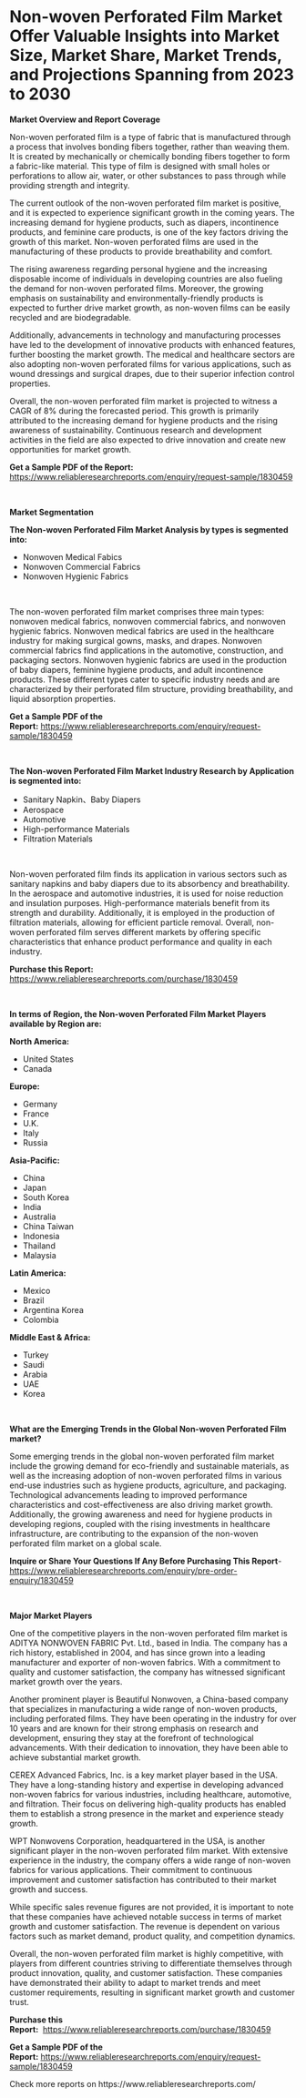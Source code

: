 <p><h1>Non-woven Perforated Film Market Offer Valuable Insights into Market Size, Market Share, Market Trends, and Projections Spanning from 2023 to 2030</h1></p><p><strong>Market Overview and Report Coverage</strong></p>
<p><p>Non-woven perforated film is a type of fabric that is manufactured through a process that involves bonding fibers together, rather than weaving them. It is created by mechanically or chemically bonding fibers together to form a fabric-like material. This type of film is designed with small holes or perforations to allow air, water, or other substances to pass through while providing strength and integrity.</p><p>The current outlook of the non-woven perforated film market is positive, and it is expected to experience significant growth in the coming years. The increasing demand for hygiene products, such as diapers, incontinence products, and feminine care products, is one of the key factors driving the growth of this market. Non-woven perforated films are used in the manufacturing of these products to provide breathability and comfort.</p><p>The rising awareness regarding personal hygiene and the increasing disposable income of individuals in developing countries are also fueling the demand for non-woven perforated films. Moreover, the growing emphasis on sustainability and environmentally-friendly products is expected to further drive market growth, as non-woven films can be easily recycled and are biodegradable.</p><p>Additionally, advancements in technology and manufacturing processes have led to the development of innovative products with enhanced features, further boosting the market growth. The medical and healthcare sectors are also adopting non-woven perforated films for various applications, such as wound dressings and surgical drapes, due to their superior infection control properties.</p><p>Overall, the non-woven perforated film market is projected to witness a CAGR of 8% during the forecasted period. This growth is primarily attributed to the increasing demand for hygiene products and the rising awareness of sustainability. Continuous research and development activities in the field are also expected to drive innovation and create new opportunities for market growth.</p></p>
<p><strong>Get a Sample PDF of the Report:</strong> <a href="https://www.reliableresearchreports.com/enquiry/request-sample/1830459">https://www.reliableresearchreports.com/enquiry/request-sample/1830459</a></p>
<p>&nbsp;</p>
<p><strong>Market Segmentation</strong></p>
<p><strong>The Non-woven Perforated Film Market Analysis by types is segmented into:</strong></p>
<p><ul><li>Nonwoven Medical Fabics</li><li>Nonwoven Commercial Fabrics</li><li>Nonwoven Hygienic Fabrics</li></ul></p>
<p>&nbsp;</p>
<p><p>The non-woven perforated film market comprises three main types: nonwoven medical fabrics, nonwoven commercial fabrics, and nonwoven hygienic fabrics. Nonwoven medical fabrics are used in the healthcare industry for making surgical gowns, masks, and drapes. Nonwoven commercial fabrics find applications in the automotive, construction, and packaging sectors. Nonwoven hygienic fabrics are used in the production of baby diapers, feminine hygiene products, and adult incontinence products. These different types cater to specific industry needs and are characterized by their perforated film structure, providing breathability, and liquid absorption properties.</p></p>
<p><strong>Get a Sample PDF of the Report:</strong>&nbsp;<a href="https://www.reliableresearchreports.com/enquiry/request-sample/1830459">https://www.reliableresearchreports.com/enquiry/request-sample/1830459</a></p>
<p>&nbsp;</p>
<p><strong>The Non-woven Perforated Film Market Industry Research by Application is segmented into:</strong></p>
<p><ul><li>Sanitary Napkin、Baby Diapers</li><li>Aerospace</li><li>Automotive</li><li>High-performance Materials</li><li>Filtration Materials</li></ul></p>
<p>&nbsp;</p>
<p><p>Non-woven perforated film finds its application in various sectors such as sanitary napkins and baby diapers due to its absorbency and breathability. In the aerospace and automotive industries, it is used for noise reduction and insulation purposes. High-performance materials benefit from its strength and durability. Additionally, it is employed in the production of filtration materials, allowing for efficient particle removal. Overall, non-woven perforated film serves different markets by offering specific characteristics that enhance product performance and quality in each industry.</p></p>
<p><strong>Purchase this Report:</strong>&nbsp; <a href="https://www.reliableresearchreports.com/purchase/1830459">https://www.reliableresearchreports.com/purchase/1830459</a></p>
<p>&nbsp;</p>
<p><strong>In terms of Region, the Non-woven Perforated Film Market Players available by Region are:</strong></p>
<p>
    <p> <strong> North America: </strong>
        <ul>
            <li>United States</li>
            <li>Canada</li>
        </ul>
        </p> 
    <p> <strong> Europe: </strong>
        <ul>
            <li>Germany</li>
            <li>France</li>
            <li>U.K.</li>
            <li>Italy</li>
            <li>Russia</li>
        </ul>
        </p> 
    <p> <strong> Asia-Pacific: </strong>
        <ul>
            <li>China</li>
            <li>Japan</li>
            <li>South Korea</li>
            <li>India</li>
            <li>Australia</li>
            <li>China Taiwan</li>
            <li>Indonesia</li>
            <li>Thailand</li>
            <li>Malaysia</li>
        </ul>
        </p> 
    <p> <strong> Latin America: </strong>
        <ul>
            <li>Mexico</li>
            <li>Brazil</li>
            <li>Argentina Korea</li>
            <li>Colombia</li>
        </ul>
        </p> 
    <p> <strong> Middle East & Africa: </strong>
        <ul>
            <li>Turkey</li>
            <li>Saudi</li>
            <li>Arabia</li>
            <li>UAE</li>
            <li>Korea</li>
        </ul>
    </p>
    </p>
<p>&nbsp;</p>
<p><strong>What are the Emerging Trends in the Global Non-woven Perforated Film market?</strong></p>
<p><p>Some emerging trends in the global non-woven perforated film market include the growing demand for eco-friendly and sustainable materials, as well as the increasing adoption of non-woven perforated films in various end-use industries such as hygiene products, agriculture, and packaging. Technological advancements leading to improved performance characteristics and cost-effectiveness are also driving market growth. Additionally, the growing awareness and need for hygiene products in developing regions, coupled with the rising investments in healthcare infrastructure, are contributing to the expansion of the non-woven perforated film market on a global scale.</p></p>
<p><strong>Inquire or Share Your Questions If Any Before Purchasing This Report</strong>- <a href="https://www.reliableresearchreports.com/enquiry/pre-order-enquiry/1830459">https://www.reliableresearchreports.com/enquiry/pre-order-enquiry/1830459</a></p>
<p>&nbsp;</p>
<p><strong>Major Market Players</strong></p>
<p><p>One of the competitive players in the non-woven perforated film market is ADITYA NONWOVEN FABRIC Pvt. Ltd., based in India. The company has a rich history, established in 2004, and has since grown into a leading manufacturer and exporter of non-woven fabrics. With a commitment to quality and customer satisfaction, the company has witnessed significant market growth over the years.</p><p>Another prominent player is Beautiful Nonwoven, a China-based company that specializes in manufacturing a wide range of non-woven products, including perforated films. They have been operating in the industry for over 10 years and are known for their strong emphasis on research and development, ensuring they stay at the forefront of technological advancements. With their dedication to innovation, they have been able to achieve substantial market growth.</p><p>CEREX Advanced Fabrics, Inc. is a key market player based in the USA. They have a long-standing history and expertise in developing advanced non-woven fabrics for various industries, including healthcare, automotive, and filtration. Their focus on delivering high-quality products has enabled them to establish a strong presence in the market and experience steady growth.</p><p>WPT Nonwovens Corporation, headquartered in the USA, is another significant player in the non-woven perforated film market. With extensive experience in the industry, the company offers a wide range of non-woven fabrics for various applications. Their commitment to continuous improvement and customer satisfaction has contributed to their market growth and success.</p><p>While specific sales revenue figures are not provided, it is important to note that these companies have achieved notable success in terms of market growth and customer satisfaction. The revenue is dependent on various factors such as market demand, product quality, and competition dynamics.</p><p>Overall, the non-woven perforated film market is highly competitive, with players from different countries striving to differentiate themselves through product innovation, quality, and customer satisfaction. These companies have demonstrated their ability to adapt to market trends and meet customer requirements, resulting in significant market growth and customer trust.</p></p>
<p><strong>Purchase this Report:</strong>&nbsp;&nbsp;<a href="https://www.reliableresearchreports.com/purchase/1830459">https://www.reliableresearchreports.com/purchase/1830459</a></p>
<p></p>
<p><strong>Get a Sample PDF of the Report:</strong>&nbsp;<a href="https://www.reliableresearchreports.com/enquiry/request-sample/1830459">https://www.reliableresearchreports.com/enquiry/request-sample/1830459</a></p>
<p>Check more reports on https://www.reliableresearchreports.com/</p>